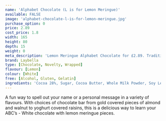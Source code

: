 ```yaml
---
name: 'Alphabet Chocolate (L is for Lemon Meringue)'
available: FALSE
image: 'alphabet-chocolate-l-is-for-lemon-meringue.jpg'
purchase_option: 0
price: 2.89
cost_price: 1.8
width: 165
height: 80
depth: 15
weight: 0
meta_description: 'Lemon Meringue Alphabet Chocolate for £2.89. Traditional sweet treats and more at Humbugs Confectionery Store. Specialists in satisfying your sweet tooth!'
brand: Laybella
type: [Chocolate, Novelty, Wrapped]
flavour: [Lemon]
colour: [White]
free: [Alcohol, Gluten, Gelatin]
ingredients: 'Cocoa 28%, Sugar, Cocoa Butter, Whole Milk Powder, Soy Lecithin, Flavouring: Natural Vanilla, Emulsifier, Sugar Egg White (Thickeners: Guar Gum, Xanthan Gum), Natural Lemon Flavouring'
---
```

A fun way to spell out your name or a personal message in a variety of flavours. With choices of chocolate bar from gold covered pieces of almond and walnut to yoghurt covered raisins, this is a delicious way to learn your ABC’s - White chocolate with lemon meringue pieces.